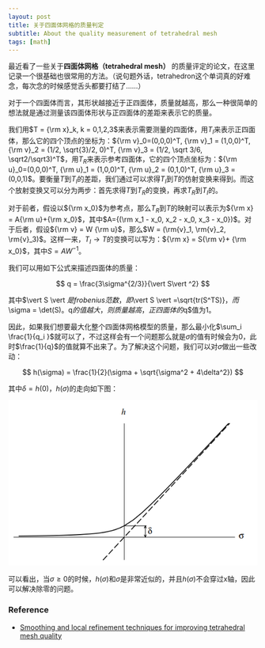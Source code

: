 ```yaml
---
layout: post
title: 关于四面体网格的质量判定
subtitle: About the quality measurement of tetrahedral mesh
tags: [math]
---
```


<head>
    <script src="https://cdn.mathjax.org/mathjax/latest/MathJax.js?config=TeX-AMS-MML_HTMLorMML" type="text/javascript"></script>
    <script type="text/x-mathjax-config">
        MathJax.Hub.Config({
            tex2jax: {
            skipTags: ['script', 'noscript', 'style', 'textarea', 'pre'],
            inlineMath: [['$','$']]
            }
        });
    </script>
</head>



最近看了一些关于**四面体网格（tetrahedral mesh）** 的质量评定的论文，在这里记录一个很基础也很常用的方法。（说句题外话，tetrahedron这个单词真的好难念，每次念的时候感觉舌头都要打结了……）

对于一个四面体而言，其形状越接近于正四面体，质量就越高，那么一种很简单的想法就是通过测量该四面体形状与正四面体的差距来表示它的质量。

我们用$T = {\rm x}_k, k = 0,1,2,3$来表示需要测量的四面体，用$T_I$来表示正四面体，那么它的四个顶点的坐标为：${\rm v}_0=(0,0,0)^T, {\rm v}_1 = (1,0,0)^T, {\rm v}_2 = (1/2, \sqrt{3}/2, 0)^T, {\rm v}_3 = (1/2, \sqrt 3/6, \sqrt2/\sqrt3)^T$，用$T_R$来表示参考四面体，它的四个顶点坐标为：${\rm u}_0=(0,0,0)^T, {\rm u}_1 = (1,0,0)^T, {\rm u}_2 = (0,1,0)^T, {\rm u}_3 = (0,0,1)$。要衡量$T$到$T_I$的差距，我们通过可以求得$T_I$到$T$的仿射变换来得到。而这个放射变换又可以分为两步：首先求得$T$到$T_R$的变换，再求$T_R$到$T_I$的。

对于前者，假设以${\rm x_0}$为参考点，那么$T_R$到$T$的映射可以表示为${\rm x} = A{\rm u}+{\rm x_0}$，其中$A={(\rm x_1 - x_0, x_2 - x_0, x_3 - x_0})$。对于后者，假设${\rm v} = W {\rm u}$，那么$W = (\rm{v}_1, \rm{v}_2, \rm{v}_3)$。这样一来，$T_I \rightarrow T$的变换可以写为：${\rm x} = S{\rm v}+ {\rm x_0}$，其中$S = AW^{-1}$。

我们可以用如下公式来描述四面体的质量：

$$
q = \frac{3\sigma^{2/3}}{\vert S\vert ^2}
$$

其中$\vert S \vert $是frobenius范数，即$\vert S \vert =\sqrt{tr(S^TS)}$，而$\sigma = \det(S)$。$q$的值越大，则质量越高，正四面体的$q$值为1。

因此，如果我们想要最大化整个四面体网格模型的质量，那么最小化$\sum_i \frac{1}{q_i }$就可以了，不过这样会有一个问题那么就是$\sigma$的值有时候会为0，此时$\frac{1}{q}$的值就算不出来了。为了解决这个问题，我们可以对$\sigma$做出一些改动：


$$
h(\sigma) = \frac{1}{2}(\sigma + \sqrt{\sigma^2 + 4\delta^2})
$$

其中$\delta = h(0)$，$h(\sigma)$的走向如下图：


<div align=center>
    <img src="../assets/2022-11-15/hsigma.png"/>
</div>

可以看出，当$\sigma \geq 0$的时候，$h(\sigma)$和$\sigma$是非常近似的，并且$h(\sigma)$不会穿过x轴，因此可以解决除零的问题。



### Reference

- [Smoothing and local refinement techniques for improving tetrahedral mesh quality](https://www.sciencedirect.com/science/article/abs/pii/S0045794905002385)
